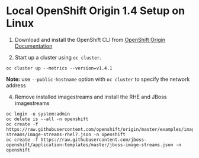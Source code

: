 # Local OpenShift Origin 1.4 Setup on Linux

1. Download and install the OpenShift CLI from [OpenShift Origin Documentation](https://docs.openshift.org/latest/cli_reference/get_started_cli.html)

2. Start up a cluster using ```oc cluster```.

  ```
  oc cluster up --metrics --version=v1.4.1
  ```

  __Note:__ use ```--public-hostname``` option with ```oc cluster``` to specify the network address

4. Remove installed imagestreams and install the RHE and JBoss imagestreams

  ```
  oc login -u system:admin
  oc delete is --all -n openshift
  oc create -f https://raw.githubusercontent.com/openshift/origin/master/examples/image-streams/image-streams-rhel7.json -n openshift
  oc create -f https://raw.githubusercontent.com/jboss-openshift/application-templates/master/jboss-image-streams.json -n openshift
  ```
